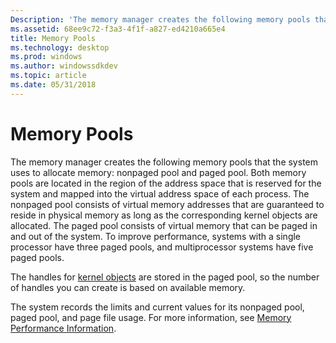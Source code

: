 ```yaml
---
Description: 'The memory manager creates the following memory pools that the system uses to allocate memory: nonpaged pool and paged pool.'
ms.assetid: 68ee9c72-f3a3-4f1f-a827-ed4210a665e4
title: Memory Pools
ms.technology: desktop
ms.prod: windows
ms.author: windowssdkdev
ms.topic: article
ms.date: 05/31/2018
---
```


# Memory Pools

The memory manager creates the following memory pools that the system uses to allocate memory: nonpaged pool and paged pool. Both memory pools are located in the region of the address space that is reserved for the system and mapped into the virtual address space of each process. The nonpaged pool consists of virtual memory addresses that are guaranteed to reside in physical memory as long as the corresponding kernel objects are allocated. The paged pool consists of virtual memory that can be paged in and out of the system. To improve performance, systems with a single processor have three paged pools, and multiprocessor systems have five paged pools.

The handles for [kernel objects](https://msdn.microsoft.com/3e3288dd-155a-41d0-9d43-5f49ed4c4a9d) are stored in the paged pool, so the number of handles you can create is based on available memory.

The system records the limits and current values for its nonpaged pool, paged pool, and page file usage. For more information, see [Memory Performance Information](memory-performance-information.md).

 

 



